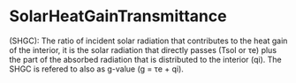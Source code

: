 SolarHeatGainTransmittance
==========================

(SHGC): The ratio of incident solar radiation that contributes to the heat gain of the interior, it is the solar radiation that directly passes (Tsol or τe) plus the part of the absorbed radiation that is distributed to the interior (qi). The SHGC is refered to also as g-value (g = τe + qi).
